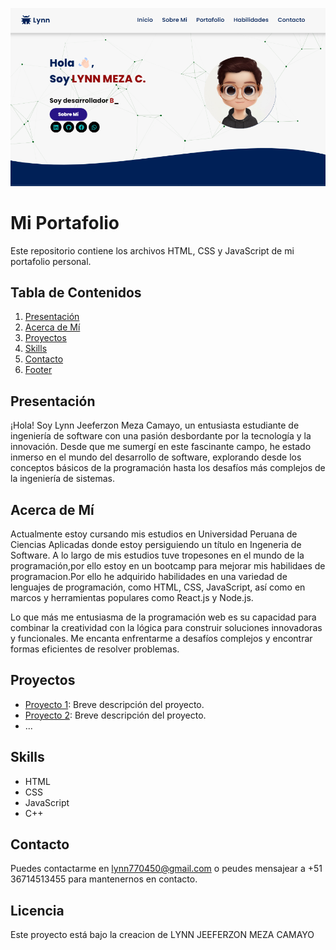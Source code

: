 ![Foto_hero](assend/Imagenes/Captura%20de%20pantalla%202024-03-14%20215653.png)
# Mi Portafolio

Este repositorio contiene los archivos HTML, CSS y JavaScript de mi portafolio personal.

## Tabla de Contenidos

1. [Presentación](#presentación)
2. [Acerca de Mí](#acerca-de-mí)
3. [Proyectos](#proyectos)
4. [Skills](#skills)
5. [Contacto](#contacto)
6. [Footer](#footer)

## Presentación

¡Hola! Soy Lynn Jeeferzon Meza Camayo, un entusiasta estudiante de ingeniería de software con una pasión desbordante por la tecnología y la innovación. Desde que me sumergí en este fascinante campo, he estado inmerso en el mundo del desarrollo de software, explorando desde los conceptos básicos de la programación hasta los desafíos más complejos de la ingeniería de sistemas.

## Acerca de Mí

Actualmente estoy cursando mis estudios en Universidad Peruana de Ciencias Aplicadas donde estoy persiguiendo un título en Ingeneria de Software. A lo largo de mis estudios tuve tropesones en el mundo de la programación,por ello estoy en un bootcamp para mejorar mis habilidaes de programacion.Por ello he adquirido habilidades en una variedad de lenguajes de programación, como HTML, CSS, JavaScript, así como en marcos y herramientas populares como React.js y Node.js.

Lo que más me entusiasma de la programación web es su capacidad para combinar la creatividad con la lógica para construir soluciones innovadoras y funcionales. Me encanta enfrentarme a desafíos complejos y encontrar formas eficientes de resolver problemas. 

## Proyectos

- [Proyecto 1](enlace): Breve descripción del proyecto.
- [Proyecto 2](enlace): Breve descripción del proyecto.
- ...

## Skills

- HTML
- CSS
- JavaScript
- C++


## Contacto

Puedes contactarme en lynn770450@gmail.com o peudes mensajear a +51 36714513455 para mantenernos en contacto.


## Licencia

Este proyecto está bajo la creacion de LYNN JEEFERZON MEZA CAMAYO
